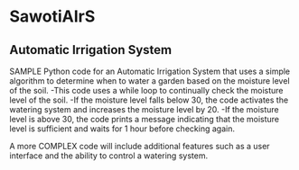 # SawotiAIrS
## Automatic Irrigation System

SAMPLE Python code for an Automatic Irrigation System that uses a simple algorithm to determine when to water a garden based on the moisture level of the soil. 
-This code uses a while loop to continually check the moisture level of the soil. 
-If the moisture level falls below 30, the code activates the watering system and increases the moisture level by 20. 
-If the moisture level is above 30, the code prints a message indicating that the moisture level is sufficient and waits for 1 hour before checking again.

A more COMPLEX code will include additional features such as a user interface and the ability to control a watering system.
